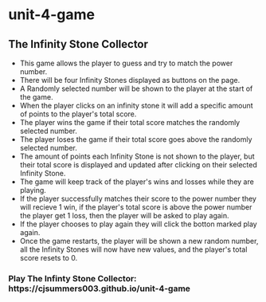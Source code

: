# unit-4-game
<h2>The Infinity Stone Collector</h2>
<ul>
    <li>This game allows the player to guess and try to match the power number.</li>
    <li>There will be four Infinity Stones displayed as buttons on the page.</li>
    <li>A Randomly selected number will be shown to the player at the start of the game.</li>
    <li>When the player clicks on an infinity stone it will add a specific amount of points to the player's total score.</li>
    <li>The player wins the game if their total score matches the randomly selected number. </li>
    <li>The player loses the game if their total score goes above the randomly selected number.</li>
    <li>The amount of points each Infinity Stone is not shown to the player, but their total score is displayed and updated after clicking on their selected Infinity Stone.</li>
    <li>The game will keep track of the player's wins and losses while they are playing.</li>
    <li>If the player successfully matches their score to the power number they will recieve 1 win, if the player's total score is above the power number the player get 1 loss, then the player will be asked to play again.</li>
    <li>If the player chooses to play again they will click the botton marked play again.</li>
    <li>Once the game restarts, the player will be shown a new random number, all the Infinity Stones will now have new values, and the  player's total score resets to 0.</li>
  </ul>
  
 <h3>Play The Infinty Stone Collector: https://cjsummers003.github.io/unit-4-game </h3>
 
